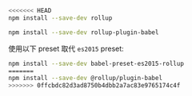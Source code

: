 ```sh
<<<<<<< HEAD
npm install --save-dev rollup
```

```sh
npm install --save-dev rollup-plugin-babel
```

使用以下 preset 取代 `es2015` preset:

```sh
npm install --save-dev babel-preset-es2015-rollup
=======
npm install --save-dev @rollup/plugin-babel
>>>>>>> 0ffcbdc82d3ad8750b4dbb2a7ac83e9765174c4f
```
